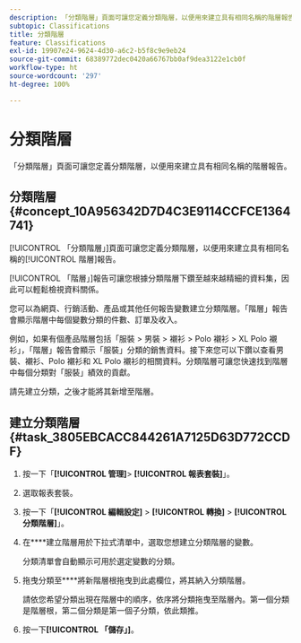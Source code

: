 ```yaml
---
description: 「分類階層」頁面可讓您定義分類階層，以便用來建立具有相同名稱的階層報告。
subtopic: Classifications
title: 分類階層
feature: Classifications
exl-id: 19907e24-9624-4d30-a6c2-b5f8c9e9eb24
source-git-commit: 68389772dec0420a66767bb0af9dea3122e1cb0f
workflow-type: ht
source-wordcount: '297'
ht-degree: 100%

---
```


# 分類階層

「分類階層」頁面可讓您定義分類階層，以便用來建立具有相同名稱的階層報告。

## 分類階層 {#concept_10A956342D7D4C3E9114CCFCE1364741}

[!UICONTROL 「分類階層」]頁面可讓您定義分類階層，以便用來建立具有相同名稱的[!UICONTROL 階層]報告。

[!UICONTROL 「階層」]報告可讓您根據分類階層下鑽至越來越精細的資料集，因此可以輕鬆檢視資料關係。

您可以為網頁、行銷活動、產品或其他任何報告變數建立分類階層。「階層」報告會顯示階層中每個變數分類的件數、訂單及收入。

例如，如果有個產品階層包括「服裝 > 男裝 > 襯衫 > Polo 襯衫 > XL Polo 襯衫」，「階層」報告會顯示「服裝」分類的銷售資料。接下來您可以下鑽以查看男裝、襯衫、Polo 襯衫和 XL Polo 襯衫的相關資料。分類階層可讓您快速找到階層中每個分類對「服裝」績效的貢獻。

請先建立分類，之後才能將其新增至階層。

## 建立分類階層 {#task_3805EBCACC844261A7125D63D772CCDF}

1. 按一下「**[!UICONTROL 管理]**> **[!UICONTROL 報表套裝]**」。
1. 選取報表套裝。
1. 按一下「**[!UICONTROL 編輯設定]** > **[!UICONTROL 轉換]** > **[!UICONTROL 分類階層]**」。
1. 在&#x200B;****&#x200B;建立階層用於下拉式清單中，選取您想建立分類階層的變數。

   分類清單會自動顯示可用於選定變數的分類。
1. 拖曳分類至&#x200B;****&#x200B;將新階層根拖曳到此處欄位，將其納入分類階層。

   請依您希望分類出現在階層中的順序，依序將分類拖曳至階層內。第一個分類是階層根，第二個分類是第一個子分類，依此類推。
1. 按一下&#x200B;**[!UICONTROL 「儲存」]**。
